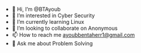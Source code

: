 - 👋 Hi, I’m @BTAyoub
- 👀 I’m interested in Cyber Security
- 🌱 I’m currently learning Linux
- 💞️ I’m looking to collaborate on Anonymous
- 📫 How to reach me ayoubbentaherr1@gmail.com
- 💬 Ask me about Problem Solving
<!---
BTAyoub/BTAyoub is a ✨ special ✨ repository because its `README.md` (this file) appears on your GitHub profile.
You can click the Preview link to take a look at your changes.
--->
